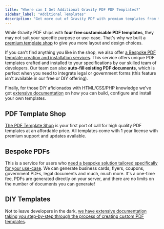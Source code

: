 ```yaml
---
title: "Where can I Get Additional Gravity PDF PDF Templates?"
sidebar_label: "Additional Templates"
description: "Get more out of Gravity PDF with premium templates from the template shop, have a Bespoke solution created by our experience team, or DIY it yourself."
---
```


While Gravity PDF ships with **four free customisable PDF templates**, they may not suit your specific purpose or use-case. That's why we built a [premium template shop](https://gravitypdf.com/store/#templates) to give you more layout and design choices.

If you can't find anything you like in the shop, we also offer [a Bespoke PDF template creation and installation services](https://gravitypdf.com/bespoke/). This service offers unique PDF templates crafted and installed to your specifications by our skilled team of developers. Our team can also **auto-fill existing PDF documents**, which is perfect when you need to integrate legal or government forms (this feature isn't available in our free or DIY offering).

Finally, for those DIY aficionados with HTML/CSS/PHP knowledge we've got [extensive documentation](../developers/start-customising.md) on how you can build, configure and install your own templates.

## PDF Template Shop

[The PDF Template Shop](https://gravitypdf.com/store/#templates) is your first port of call for high quality PDF templates at an affordable price. All templates come with 1 year license with premium support and updates available.

## Bespoke PDFs

This is a service for users who [need a bespoke solution tailored specifically for your use-case](https://gravitypdf.com/bespoke/). We can generate business cards, flyers, coupons, government PDFs, legal documents and much, much more. It's a one-time fee, PDFs are generated directly on your server, and there are no limits on the number of documents you can generate!

## DIY Templates

Not to leave developers in the dark, [we have extensive documentation taking you step-by-step through the process of creating custom PDF templates](../developers/start-customising.md).